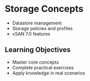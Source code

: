 # Storage Concepts
- Datastore management
- Storage policies and profiles
- vSAN 7.0 features

## Learning Objectives
- Master core concepts
- Complete practical exercises
- Apply knowledge in real scenarios
